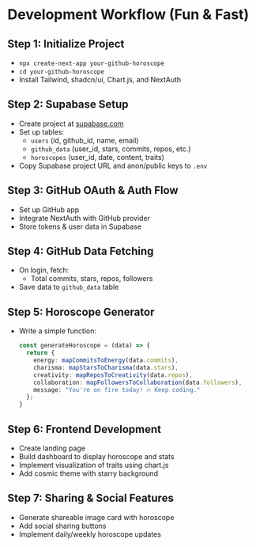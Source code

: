 # Development Workflow (Fun & Fast)

## Step 1: Initialize Project
- `npx create-next-app your-github-horoscope`
- `cd your-github-horoscope`
- Install Tailwind, shadcn/ui, Chart.js, and NextAuth

## Step 2: Supabase Setup
- Create project at [supabase.com](https://supabase.com)
- Set up tables:
  - `users` (id, github_id, name, email)
  - `github_data` (user_id, stars, commits, repos, etc.)
  - `horoscopes` (user_id, date, content, traits)
- Copy Supabase project URL and anon/public keys to `.env`

## Step 3: GitHub OAuth & Auth Flow
- Set up GitHub app
- Integrate NextAuth with GitHub provider
- Store tokens & user data in Supabase

## Step 4: GitHub Data Fetching
- On login, fetch:
  - Total commits, stars, repos, followers
- Save data to `github_data` table

## Step 5: Horoscope Generator
- Write a simple function:
  ```ts
  const generateHoroscope = (data) => {
    return {
      energy: mapCommitsToEnergy(data.commits),
      charisma: mapStarsToCharisma(data.stars),
      creativity: mapReposToCreativity(data.repos),
      collaboration: mapFollowersToCollaboration(data.followers),
      message: "You're on fire today! 🔥 Keep coding."
    };
  }
  ```

## Step 6: Frontend Development
- Create landing page
- Build dashboard to display horoscope and stats
- Implement visualization of traits using chart.js
- Add cosmic theme with starry background

## Step 7: Sharing & Social Features
- Generate shareable image card with horoscope
- Add social sharing buttons
- Implement daily/weekly horoscope updates 